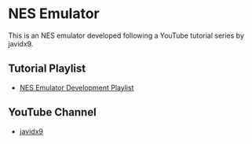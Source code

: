 # NES Emulator

This is an NES emulator developed following a YouTube tutorial series by javidx9.

## Tutorial Playlist

- [NES Emulator Development Playlist](https://www.youtube.com/watch?v=F8kx56OZQhg&list=PLrOv9FMX8xJHqMvSGB_9G9nZZ_4IgteYf&index=2)

## YouTube Channel

- [javidx9](https://www.youtube.com/@javidx9)
